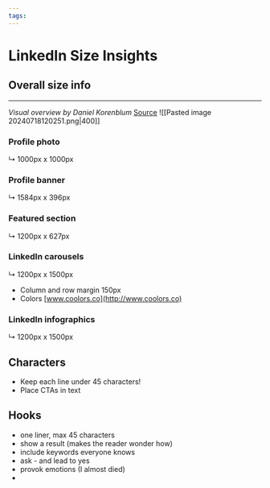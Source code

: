 ```yaml
---
tags: 
---
```

# LinkedIn Size Insights
## Overall size info

***
*Visual overview by Daniel Korenblum* [Source](https://www.linkedin.com/feed/update/urn:li:ugcPost:7211395674720915457?commentUrn=urn%3Ali%3Acomment%3A%28ugcPost%3A7211395674720915457%2C7211414677178707971%29&dashCommentUrn=urn%3Ali%3Afsd_comment%3A%287211414677178707971%2Curn%3Ali%3AugcPost%3A7211395674720915457%29)
![[Pasted image 20240718120251.png|400]]
### Profile photo 
↳ 1000px x 1000px 

### Profile banner 
↳ 1584px x 396px 

### Featured section
↳ 1200px x 627px 

###  LinkedIn carousels
↳ 1200px x 1500px 
+ Column and row margin 150px
+ Colors [www.coolors.co](http://www.coolors.co)
### LinkedIn infographics
↳ 1200px x 1500px


## Characters
+ Keep each line under 45 characters!
+ Place CTAs in text

## Hooks
+ one liner, max 45 characters
+ show a result (makes the reader wonder how)
+ include keywords everyone knows
+ ask - and lead to yes
+ provok emotions  (I almost died)
+ 